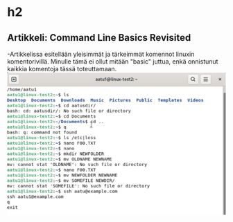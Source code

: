 # h2

## Artikkeli: Command Line Basics Revisited
-Artikkelissa esitellään yleisimmät ja tärkeimmät komennot linuxin komentorivillä. Minulle tämä ei ollut mitään "basic" juttua, enkä onnistunut kaikkia komentoja tässä toteuttamaan.
 ![Add file: Upload](komentorivi.png)
